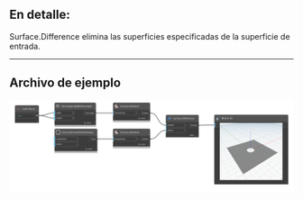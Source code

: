 ## En detalle:
Surface.Difference elimina las superficies especificadas de la superficie de entrada.
___
## Archivo de ejemplo

![Surface.Difference](./Autodesk.DesignScript.Geometry.Surface.Difference_img.png)
